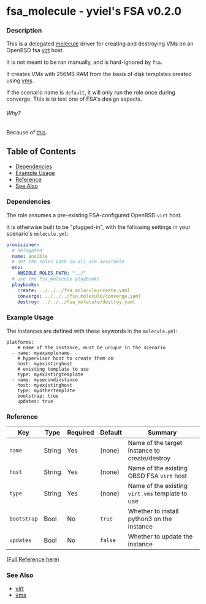 # fsa_molecule - yviel's FSA v0.2.0
### Description
This is a delegated [molecule](https://molecule.readthedocs.io/) driver for creating and destroying VMs on an OpenBSD fsa [virt](../virt) host.

It is not meant to be ran manually, and is hard-ignored by `fsa`.

It creates VMs with 256MB RAM from the basis of disk templates created using [vms](../vms/).

If the scenario name is `default`, it will only run the role once during converge. This is to test one of FSA's design aspects.

###### Why?

Because of [this](https://github.com/vagrant-libvirt/vagrant-libvirt/issues/1371).

## Table of Contents
 - [Dependencies](#dependencies)
 - [Example Usage](#example-usage)
 - [Reference](#reference)
 - [See Also](#see-also)

### Dependencies
The role assumes a pre-existing FSA-configured OpenBSD `virt` host.

It is otherwise built to be "plugged-in", with the following settings in your scenario's `molecule.yml`:

```yaml
provisioner:
  # delegated
  name: ansible
  # set the roles path so all are available
  env:
    ANSIBLE_ROLES_PATH: "../"
  # use the fsa_molecule playbooks
  playbooks:
    create: ../../../fsa_molecule/create.yaml
    converge: ../../../fsa_molecule/converge.yaml
    destroy: ../../../fsa_molecule/destroy.yaml
```

### Example Usage
The instances are defined with these keywords in the `molecule.yml`:
```
platforms:
    # name of the instance, must be unique in the scenario
  - name: myexamplename
    # hypervisor host to create them on
    host: myexistinghost
    # existing template to use
    type: myexistingtemplate
  - name: mysecondinstance
    host: myexistinghost
    type: myothertemplate
    bootstrap: true
    updates: true
```

### Reference
|Key|Type|Required|Default|Summary|
|--|--|--|--|--|
|`name`|String|Yes|(none)|Name of the target instance to create/destroy|
|`host`|String|Yes|(none)|Name of the existing OBSD FSA `virt` host|
|`type`|String|Yes|(none)|Name of the existing `virt.vms` template to use|
|`bootstrap`|Bool|No|`true`|Whether to install python3 on the instance|
|`updates`|Bool|No|`false`|Whether to update the instance|

([Full Reference here](docs/REFERENCE.md))

### See Also
 - [virt](../../roles/virt)
 - [vms](../../roles/vms)
